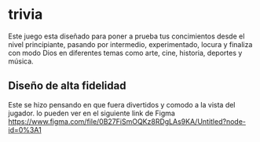 # trivia
Este juego esta diseñado para poner a prueba tus concimientos desde el nivel principiante, pasando por intermedio, experimentado, locura y finaliza con modo Dios en diferentes temas como arte, cine, historia, deportes y música.

## Diseño de alta fidelidad 
Este se hizo pensando en que fuera divertidos y comodo a la vista del jugador.
lo pueden ver en el siguiente link de Figma https://www.figma.com/file/0B27FiSmOQKz8RDgLAs9KA/Untitled?node-id=0%3A1



